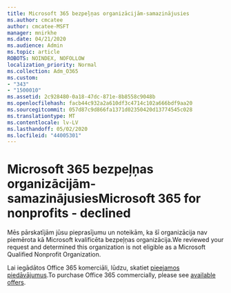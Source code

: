 ```yaml
---
title: Microsoft 365 bezpeļņas organizācijām-samazinājusies
ms.author: cmcatee
author: cmcatee-MSFT
manager: mnirkhe
ms.date: 04/21/2020
ms.audience: Admin
ms.topic: article
ROBOTS: NOINDEX, NOFOLLOW
localization_priority: Normal
ms.collection: Adm_O365
ms.custom:
- "343"
- "1500010"
ms.assetid: 2c928480-0a18-47dc-871e-8b8558c9048b
ms.openlocfilehash: facb44c932a2a610df3c4714c102a666bdf9aa20
ms.sourcegitcommit: 057d87c9d866fa1371d02350420d13774545c028
ms.translationtype: MT
ms.contentlocale: lv-LV
ms.lasthandoff: 05/02/2020
ms.locfileid: "44005301"
---
```

# <a name="microsoft-365-for-nonprofits---declined"></a><span data-ttu-id="c3d63-102">Microsoft 365 bezpeļņas organizācijām-samazinājusies</span><span class="sxs-lookup"><span data-stu-id="c3d63-102">Microsoft 365 for nonprofits - declined</span></span>

<span data-ttu-id="c3d63-103">Mēs pārskatījām jūsu pieprasījumu un noteikām, ka šī organizācija nav piemērota kā Microsoft kvalificēta bezpeļņas organizācija.</span><span class="sxs-lookup"><span data-stu-id="c3d63-103">We reviewed your request and determined this organization is not eligible as a Microsoft Qualified Nonprofit Organization.</span></span>
  
<span data-ttu-id="c3d63-104">Lai iegādātos Office 365 komerciāli, lūdzu, skatiet [pieejamos piedāvājumus](https://portal.office.com/AdminPortal/Home).</span><span class="sxs-lookup"><span data-stu-id="c3d63-104">To purchase Office 365 commercially, please see [available offers](https://portal.office.com/AdminPortal/Home).</span></span>
